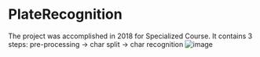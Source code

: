 # PlateRecognition
The project was accomplished in 2018 for Specialized Course. It contains 3 steps: pre-processing -> char split -> char recognition 
![image](https://user-images.githubusercontent.com/44375942/197797207-147c660e-d8b1-4e7c-8a43-c7fd8fab143d.png)
